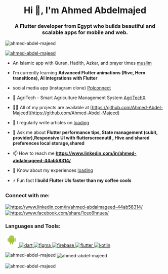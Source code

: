 <h1 align="center">Hi 👋, I'm Ahmed Abdelmajed</h1>
<h3 align="center">A Flutter developer from Egypt who builds beautiful and scalable apps for mobile and web.</h3>

<p align="left"> <img src="https://komarev.com/ghpvc/?username=ahmed-abdel-majeed&label=Profile%20views&color=0e75b6&style=flat" alt="ahmed-abdel-majeed" /> </p>

<p align="left"> <a href="https://github.com/ryo-ma/github-profile-trophy"><img src="https://github-profile-trophy.vercel.app/?username=ahmed-abdel-majeed" alt="ahmed-abdel-majeed" /></a> </p>

- An Islamic app with Quran, Hadith, Azkar, and prayer times [muslim](https://github.com/Ahmed-Abdel-Majeed/quran-app)

- I’m currently learning **Advanced Flutter animations (Rive, Hero transitions), AI integrations with Flutter**

- social media app (instagram clone) [Pplconnect](https://github.com/Ahmed-Abdel-Majeed/pplconnect)

- 🌱 AgriTech - Smart Agriculture Management System [AgriTechX](https://github.com/Ahmed-Abdel-Majeed/Graduation-project_AgriTech)

- 👨‍💻 All of my projects are available at [https://github.com/Ahmed-Abdel-Majeed](https://github.com/Ahmed-Abdel-Majeed)

- 📝 I regularly write articles on [loading](loading)

- 💬 Ask me about **Flutter performance tips, State management (cubit, provider),Responsive UI with flutterscreenutil , Hive and shared preferences local storage,shared**

- 📫 How to reach me **https://www.linkedin.com/in/ahmed-abdalmageed-44ab58314/**

- 📄 Know about my experiences [loading](loading)

- ⚡ Fun fact **I build Flutter UIs faster than my coffee cools**

<h3 align="left">Connect with me:</h3>
<p align="left">
<a href="https://linkedin.com/in/https://www.linkedin.com/in/ahmed-abdalmageed-44ab58314/" target="blank"><img align="center" src="https://raw.githubusercontent.com/rahuldkjain/github-profile-readme-generator/master/src/images/icons/Social/linked-in-alt.svg" alt="https://www.linkedin.com/in/ahmed-abdalmageed-44ab58314/" height="30" width="40" /></a>
<a href="https://fb.com/https://www.facebook.com/share/1ceo9hnues/" target="blank"><img align="center" src="https://raw.githubusercontent.com/rahuldkjain/github-profile-readme-generator/master/src/images/icons/Social/facebook.svg" alt="https://www.facebook.com/share/1ceo9hnues/" height="30" width="40" /></a>
</p>

<h3 align="left">Languages and Tools:</h3>
<p align="left"> <a href="https://developer.android.com" target="_blank" rel="noreferrer"> <img src="https://raw.githubusercontent.com/devicons/devicon/master/icons/android/android-original-wordmark.svg" alt="android" width="40" height="40"/> </a> <a href="https://dart.dev" target="_blank" rel="noreferrer"> <img src="https://www.vectorlogo.zone/logos/dartlang/dartlang-icon.svg" alt="dart" width="40" height="40"/> </a> <a href="https://www.figma.com/" target="_blank" rel="noreferrer"> <img src="https://www.vectorlogo.zone/logos/figma/figma-icon.svg" alt="figma" width="40" height="40"/> </a> <a href="https://firebase.google.com/" target="_blank" rel="noreferrer"> <img src="https://www.vectorlogo.zone/logos/firebase/firebase-icon.svg" alt="firebase" width="40" height="40"/> </a> <a href="https://flutter.dev" target="_blank" rel="noreferrer"> <img src="https://www.vectorlogo.zone/logos/flutterio/flutterio-icon.svg" alt="flutter" width="40" height="40"/> </a> <a href="https://kotlinlang.org" target="_blank" rel="noreferrer"> <img src="https://www.vectorlogo.zone/logos/kotlinlang/kotlinlang-icon.svg" alt="kotlin" width="40" height="40"/> </a> </p>

<p><img align="left" src="https://github-readme-stats.vercel.app/api/top-langs?username=ahmed-abdel-majeed&show_icons=true&locale=en&layout=compact" alt="ahmed-abdel-majeed" /></p>

<p>&nbsp;<img align="center" src="https://github-readme-stats.vercel.app/api?username=ahmed-abdel-majeed&show_icons=true&locale=en" alt="ahmed-abdel-majeed" /></p>

<p><img align="center" src="https://github-readme-streak-stats.herokuapp.com/?user=ahmed-abdel-majeed&" alt="ahmed-abdel-majeed" /></p>
